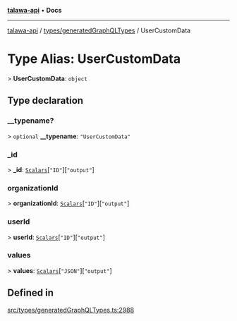 [**talawa-api**](../../../README.md) • **Docs**

***

[talawa-api](../../../modules.md) / [types/generatedGraphQLTypes](../README.md) / UserCustomData

# Type Alias: UserCustomData

\> **UserCustomData**: `object`

## Type declaration

### \_\_typename?

\> `optional` **\_\_typename**: `"UserCustomData"`

### \_id

\> **\_id**: [`Scalars`](Scalars.md)\[`"ID"`\]\[`"output"`\]

### organizationId

\> **organizationId**: [`Scalars`](Scalars.md)\[`"ID"`\]\[`"output"`\]

### userId

\> **userId**: [`Scalars`](Scalars.md)\[`"ID"`\]\[`"output"`\]

### values

\> **values**: [`Scalars`](Scalars.md)\[`"JSON"`\]\[`"output"`\]

## Defined in

[src/types/generatedGraphQLTypes.ts:2988](https://github.com/PalisadoesFoundation/talawa-api/blob/790ab2939a7c80eb0ff31afd318f8889a001f225/src/types/generatedGraphQLTypes.ts#L2988)
